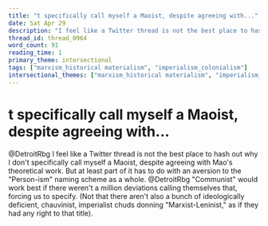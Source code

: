 ```yaml
---
title: "t specifically call myself a Maoist, despite agreeing with..."
date: Sat Apr 29
description: "I feel like a Twitter thread is not the best place to hash out why I don't specifically call myself a Maoist, despite agreeing with Mao's theoretical work."
thread_id: thread_0964
word_count: 91
reading_time: 1
primary_theme: intersectional
tags: ["marxism_historical materialism", "imperialism_colonialism"]
intersectional_themes: ["marxism_historical materialism", "imperialism_colonialism"]
---
```


# t specifically call myself a Maoist, despite agreeing with...

@DetroitRbg I feel like a Twitter thread is not the best place to hash out why I don't specifically call myself a Maoist, despite agreeing with Mao's theoretical work. But at least part of it has to do with an aversion to the "Person-ism" naming scheme as a whole. @DetroitRbg "Communist" would work best if there weren't a million deviations calling themselves that, forcing us to specify. (Not that there aren't also a bunch of ideologically deficient, chauvinist, imperialist chuds donning "Marxist-Leninist," as if they had any right to that title).